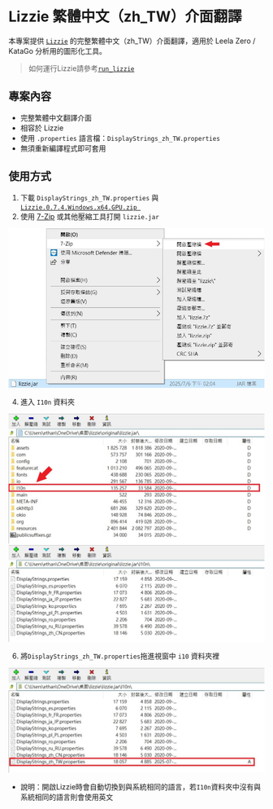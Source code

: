 # Lizzie 繁體中文（zh_TW）介面翻譯

本專案提供 [`Lizzie`](https://github.com/featurecat/lizzie) 的完整繁體中文（zh_TW）介面翻譯，適用於 Leela Zero / KataGo 分析用的圖形化工具。

> 如何運行Lizzie請參考[`run_lizzie`](https://github.com/EthanPan-code/run_lizzie)
## 專案內容

-  完整繁體中文翻譯介面
-  相容於 Lizzie 
-  使用 `.properties` 語言檔：`DisplayStrings_zh_TW.properties`
-  無須重新編譯程式即可套用

## 使用方式

1. 下載 `DisplayStrings_zh_TW.properties` 與 [`Lizzie.0.7.4.Windows.x64.GPU.zip
`](https://github.com/featurecat/lizzie/releases/download/0.7.4/Lizzie.0.7.4.Windows.x64.GPU.zip)
2. 使用 [7-Zip](https://www.7-zip.org/) 或其他壓縮工具打開 `lizzie.jar`
   
![7-Zip](pictures/7-Zip.jpg)

4. 進入 `I10n` 資料夾
   
![jar](pictures/jar.jpg)
![jar](pictures/I10n_before.jpg)

6. 將`DisplayStrings_zh_TW.properties`拖進視窗中 `i10` 資料夾裡
   
![jar](pictures/I10n_after.jpg)

- 說明：開啟Lizzie時會自動切換到與系統相同的語言，若`I10n`資料夾中沒有與系統相同的語言則會使用英文
